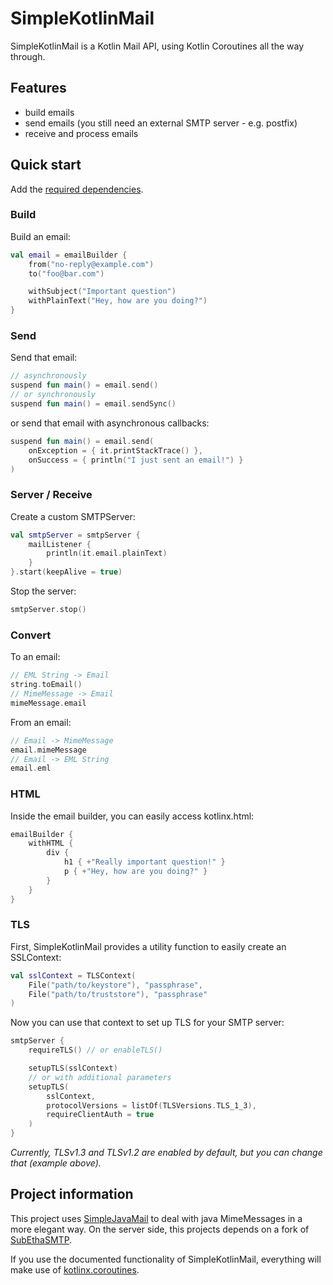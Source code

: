 # SimpleKotlinMail

SimpleKotlinMail is a Kotlin Mail API, using Kotlin Coroutines all the way through.

## Features

- build emails
- send emails (you still need an external SMTP server - e.g. postfix)
- receive and process emails

## Quick start

Add the [required dependencies](https://github.com/bluefireoly/SimpleKotlinMail/wiki/Dependencies-(Gradle)).

### Build

Build an email:

```kotlin
val email = emailBuilder {
    from("no-reply@example.com")
    to("foo@bar.com")

    withSubject("Important question")
    withPlainText("Hey, how are you doing?")
}
```

### Send

Send that email:

```kotlin
// asynchronously
suspend fun main() = email.send()
// or synchronously
suspend fun main() = email.sendSync()
```

or send that email with asynchronous callbacks:

```kotlin
suspend fun main() = email.send(
    onException = { it.printStackTrace() },
    onSuccess = { println("I just sent an email!") }
)
```

### Server / Receive

Create a custom SMTPServer:

```kotlin
val smtpServer = smtpServer {
    mailListener {
        println(it.email.plainText)
    }
}.start(keepAlive = true)
```

Stop the server:

```kotlin
smtpServer.stop()
```

### Convert

To an email:
```kotlin
// EML String -> Email
string.toEmail()
// MimeMessage -> Email
mimeMessage.email
```

From an email:
```kotlin
// Email -> MimeMessage
email.mimeMessage
// Email -> EML String
email.eml
```

### HTML

Inside the email builder, you can easily access kotlinx.html:
```kotlin
emailBuilder {
    withHTML {
        div {
            h1 { +"Really important question!" }
            p { +"Hey, how are you doing?" }
        }
    }
}
```

### TLS

First, SimpleKotlinMail provides a utility function to easily create an SSLContext:
```kotlin
val sslContext = TLSContext(
    File("path/to/keystore"), "passphrase",
    File("path/to/truststore"), "passphrase"
)
```

Now you can use that context to set up TLS for your SMTP server:
```kotlin
smtpServer {
    requireTLS() // or enableTLS()

    setupTLS(sslContext)
    // or with additional parameters
    setupTLS(
        sslContext,
        protocolVersions = listOf(TLSVersions.TLS_1_3),
        requireClientAuth = true
    )
}
```
_Currently, TLSv1.3 and TLSv1.2 are enabled by default, but you can change that (example above)._

## Project information

This project uses [SimpleJavaMail](https://www.simplejavamail.org/) to deal with java MimeMessages in a more elegant
way. On the server side, this projects depends on a fork of [SubEthaSMTP](https://github.com/davidmoten/subethasmtp).

If you use the documented functionality of SimpleKotlinMail, everything will make use
of [kotlinx.coroutines](https://kotlinlang.org/docs/reference/coroutines-overview.html).
